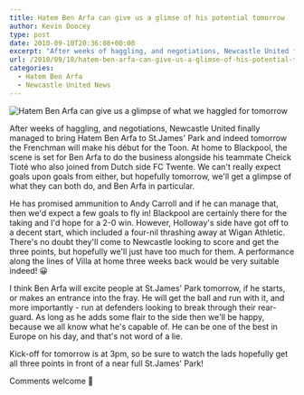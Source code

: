 ```yaml
---
title: Hatem Ben Arfa can give us a glimse of his potential tomorrow
author: Kevin Doocey
type: post
date: 2010-09-10T20:36:08+00:00
excerpt: "After weeks of haggling, and negotiations, Newcastle United finally managed to bring Hatem Ben Arfa to St.James' Park and indeed .."
url: /2010/09/10/hatem-ben-arfa-can-give-us-a-glimse-of-his-potential-tomorrow/
categories:
  - Hatem Ben Arfa
  - Newcastle United News
---
```


![Hatem Ben Arfa can give us a glimpse of what we haggled for tomorrow](https://static.guim.co.uk/sys-images/Admin/BkFill/Default_image_group/2010/8/8/1281280948258/Hatem-Ben-Arfa-006.jpg "Hatem Ben Arfa")

After weeks of haggling, and negotiations, Newcastle United finally managed to bring Hatem Ben Arfa to St.James' Park and indeed tomorrow the Frenchman will make his début for the Toon. At home to Blackpool, the scene is set for Ben Arfa to do the business alongside his teammate Cheick Tioté who also joined from Dutch side FC Twente. We can't really expect goals upon  goals from either, but hopefully tomorrow, we'll get a glimpse of what they can both do, and Ben Arfa in particular.

He has promised ammunition to Andy Carroll and if he can manage that, then we'd expect a few goals to fly in! Blackpool are certainly there for the taking and I'd hope for a 2-0 win. However, Holloway's side have got off to a decent start, which included a four-nil thrashing away at Wigan Athletic. There's no doubt they'll come to Newcastle looking to score and get the three points, but hopefully we'll just have too much for them. A performance along the lines of Villa at home three weeks back would be very suitable indeed! 😀

I think Ben Arfa will excite people at St.James' Park tomorrow, if he starts, or makes an entrance into the fray. He will get the ball and run with it, and more importantly - run at defenders looking to break through their rear-guard. As long as he adds some flair to the side then we'll be happy, because we all know what he's capable of. He can be one of the best in Europe on his day, and that's not word of a lie.

Kick-off for tomorrow is at 3pm, so be sure to watch the lads hopefully get all three points in front of a near full St.James' Park!

Comments welcome 🙂
